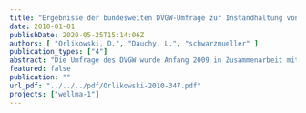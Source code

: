 ```yaml
---
title: "Ergebnisse der bundesweiten DVGW-Umfrage zur Instandhaltung von Brunnen 2009"
date: 2010-01-01
publishDate: 2020-05-25T15:14:06Z
authors: [ "Orlikowski, D.", "Dauchy, L.", "schwarzmueller" ]
publication_types: ["4"]
abstract: "Die Umfrage des DVGW wurde Anfang 2009 in Zusammenarbeit mit dem Kompetenzzentrum Wasser Berlin gGmbH (KWB) durchgeführt. Der Fragebogen mit insgesamt 16 Fragen (-> Anhang A) zielt darauf ab, einen bundesweiten Überblick zum Brunnenbetrieb und unterschiedlichen Instandhaltungsmaßnahmen derjenigen Wasserversorger zu erhalten, die eigene Brunnen betreiben. Die vorliegende Auswertung wurde am Kompetenzzentrum Wasser Berlin durchgeführt. Nicht enthalten sind die vier ersten Fragen mit den allgemeinen Angaben des beantwortenden Unternehmens und einer Frage zum Thema Energieeffizienz (Seite 1 des Umfragebogens). Diese wurden durch den DVGW selbst ausgewertet (vgl. Plath and Wichmann 2009). Der brunnenbezogene Teil (Seiten 2 und 3) enthielt die vier Themenkomplexe: (1) Stammdaten (Fragen 5 bis 7) Es wurden die absolute Anzahl der in Betrieb befindlichen Brunnen und ihr durchschnittliches Alter erfragt. Diese Fragen dienen der Klassifizierung und Auswertung. Den Brunnenneubau betreffend, wurde eine Angabe zur Budgetplanung erbeten, um die folgenden Fragen zu Brunnenzustand, Alterung und Regenerierung in Bezug zum Neubau setzen zu können. (2) Brunnenbetrieb, Brunnenzustand und Alterung (Fragen 8 bis 11). Zum Brunnenbetrieb wurden die Art der Brunnensteuerung und die während des Betriebes erfassten Daten und Intervalle zur Betriebsüberwachung abgefragt, ebenso die Methoden und Intervalle zur Brunnenzustandsermittlung. (3) Brunnenregenerierung (Fragen 12 bis 14) Die Fragen zur Notwendigkeit, Veranlassung und Erfolgsbemessung von Regenerierungen dienen der Charakterisierung der Instandhaltungsstrategie. (4) Betriebsstrategie (Fragen 15 und 16) Abschließend wurde nach der Betriebsstrategie und einer möglichen Einflussnahme auf die Brunnenalterung durch Änderungen im Betrieb gefragt. Ziel der Auswertung ist es, den Stand der Praxis der Betriebsführung von Brunnen zu erarbeiten. Durch die gekoppelte Auswertung aller vier Themenkomplexe kann weiterhin geprüft werden, inwiefern die festgestellten Betriebs- und Instandhaltungsstrategien von der Größe des Betreibers oder der Altersstruktur der Brunnen abhängen. Durch den Vergleich der erarbeiteten Ergebnisse mit den in DVGW-Arbeitsblatt W125 (DVGW 2004) festgehaltenen Empfehlungen Forschungskann Raum für Verbesserungen, wie z.B. oder Weiterbildungsbedarf identifiziert werden. Gleichzeitig bietet die bundesweite Ermittlung Gelegenheit zur Einordnung des eigenen Standes der Praxis für die einzelnen Betreiber."
featured: false
publication: ""
url_pdf: "../../../pdf/Orlikowski-2010-347.pdf"
projects: ["wellma-1"]
---
```


